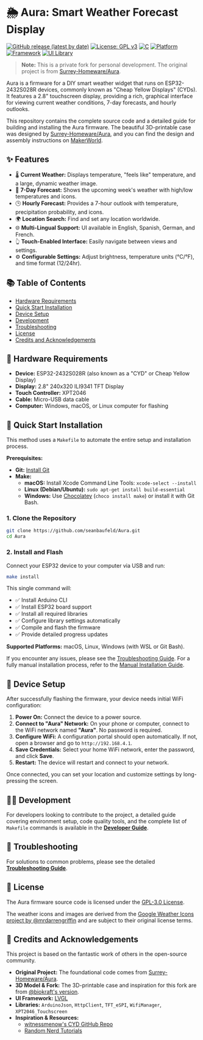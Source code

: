 # 🌦️ Aura: Smart Weather Forecast Display

[![GitHub release (latest by date)](https://img.shields.io/github/v/release/biokraft/Aura)](https://github.com/biokraft/Aura/releases/latest)
[![License: GPL v3](https://img.shields.io/badge/License-GPL_v3-blue.svg)](https://www.gnu.org/licenses/gpl-3.0)
[![C](https://img.shields.io/badge/C-00599C?logo=c&logoColor=white)](https://en.wikipedia.org/wiki/C_(programming_language))
[![Platform](https://img.shields.io/badge/platform-ESP32-brightgreen.svg)](https://www.espressif.com/en/products/socs/esp32)
[![Framework](https://img.shields.io/badge/framework-Arduino-00979D.svg)](https://www.arduino.cc/)
[![UI Library](https://img.shields.io/badge/UI-LVGL-orange.svg)](https://lvgl.io/)

> **Note:** This is a private fork for personal development. The original project is from [Surrey-Homeware/Aura](https://github.com/Surrey-Homeware/Aura).

Aura is a firmware for a DIY smart weather widget that runs on ESP32-2432S028R devices, commonly known as "Cheap Yellow Displays" (CYDs). It features a 2.8" touchscreen display, providing a rich, graphical interface for viewing current weather conditions, 7-day forecasts, and hourly outlooks.

This repository contains the complete source code and a detailed guide for building and installing the Aura firmware. The beautiful 3D-printable case was designed by [Surrey-Homeware/Aura](https://github.com/Surrey-Homeware/Aura), and you can find the design and assembly instructions on [MakerWorld](https://makerworld.com/en/models/1382304-aura-smart-weather-forecast-display).

## ✨ Features

-   🌡️ **Current Weather:** Displays temperature, "feels like" temperature, and a large, dynamic weather image.
-   📅 **7-Day Forecast:** Shows the upcoming week's weather with high/low temperatures and icons.
-   🕒 **Hourly Forecast:** Provides a 7-hour outlook with temperature, precipitation probability, and icons.
-   🌍 **Location Search:** Find and set any location worldwide.
-   🌐 **Multi-Lingual Support:** UI available in English, Spanish, German, and French.
-   👆 **Touch-Enabled Interface:** Easily navigate between views and settings.
-   ⚙️ **Configurable Settings:** Adjust brightness, temperature units (°C/°F), and time format (12/24hr).

## 📚 Table of Contents

-   [Hardware Requirements](#hardware-requirements)
-   [Quick Start Installation](#quick-start-installation)
-   [Device Setup](#device-setup)
-   [Development](#development)
-   [Troubleshooting](#troubleshooting)
-   [License](#license)
-   [Credits and Acknowledgements](#credits-and-acknowledgements)

## 🔩 Hardware Requirements

-   **Device:** ESP32-2432S028R (also known as a "CYD" or Cheap Yellow Display)
-   **Display:** 2.8" 240x320 ILI9341 TFT Display
-   **Touch Controller:** XPT2046
-   **Cable:** Micro-USB data cable
-   **Computer:** Windows, macOS, or Linux computer for flashing

## 🚀 Quick Start Installation

This method uses a `Makefile` to automate the entire setup and installation process.

**Prerequisites:**
- **Git:** [Install Git](https://git-scm.com/book/en/v2/Getting-Started-Installing-Git)
- **Make:**
    - **macOS:** Install Xcode Command Line Tools: `xcode-select --install`
    - **Linux (Debian/Ubuntu):** `sudo apt-get install build-essential`
    - **Windows:** Use [Chocolatey](https://chocolatey.org/) (`choco install make`) or install it with Git Bash.

### 1. Clone the Repository

```bash
git clone https://github.com/seanbaufeld/Aura.git
cd Aura
```

### 2. Install and Flash

Connect your ESP32 device to your computer via USB and run:

```bash
make install
```

This single command will:
- ✅ Install Arduino CLI
- ✅ Install ESP32 board support
- ✅ Install all required libraries
- ✅ Configure library settings automatically
- ✅ Compile and flash the firmware
- ✅ Provide detailed progress updates

**Supported Platforms:** macOS, Linux, Windows (with WSL or Git Bash).

If you encounter any issues, please see the [Troubleshooting Guide](./docs/TROUBLESHOOTING.md). For a fully manual installation process, refer to the [Manual Installation Guide](./docs/MANUAL_INSTALLATION.md).

## 📲 Device Setup

After successfully flashing the firmware, your device needs initial WiFi configuration:

1.  **Power On:** Connect the device to a power source.
2.  **Connect to "Aura" Network:** On your phone or computer, connect to the WiFi network named **"Aura"**. No password is required.
3.  **Configure WiFi:** A configuration portal should open automatically. If not, open a browser and go to `http://192.168.4.1`.
4.  **Save Credentials:** Select your home WiFi network, enter the password, and click **Save**.
5.  **Restart:** The device will restart and connect to your network.

Once connected, you can set your location and customize settings by long-pressing the screen.

## 🧑‍💻 Development

For developers looking to contribute to the project, a detailed guide covering environment setup, code quality tools, and the complete list of `Makefile` commands is available in the [**Developer Guide**](./docs/DEVELOPMENT.md).

## 🐛 Troubleshooting

For solutions to common problems, please see the detailed [**Troubleshooting Guide**](./docs/TROUBLESHOOTING.md).

## 📜 License

The Aura firmware source code is licensed under the [GPL-3.0 License](./LICENSE).

The weather icons and images are derived from the [Google Weather Icons project by @mrdarrengriffin](https://github.com/mrdarrengriffin/google-weather-icons/tree/main/v2) and are subject to their original license terms.

## 🙏 Credits and Acknowledgements

This project is based on the fantastic work of others in the open-source community.

-   **Original Project:** The foundational code comes from [Surrey-Homeware/Aura](https://github.com/Surrey-Homeware/Aura).
-   **3D Model & Fork:** The 3D-printable case and inspiration for this fork are from [@biokraft's version](https://github.com/biokraft/Aura).
-   **UI Framework:** [LVGL](https://lvgl.io/)
-   **Libraries:** `ArduinoJson`, `HttpClient`, `TFT_eSPI`, `WifiManager`, `XPT2046_Touchscreen`
-   **Inspiration & Resources:**
    -   [witnessmenow's CYD GitHub Repo](https://github.com/witnessmenow/ESP32-Cheap-Yellow-Display)
    -   [Random Nerd Tutorials](https://randomnerdtutorials.com/)
